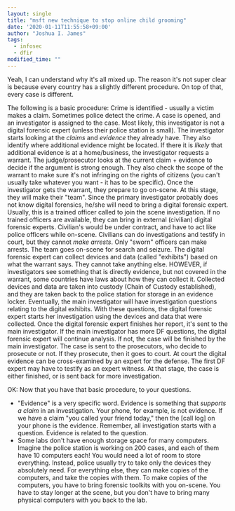 ```yaml
---
layout: single
title: "msft new technique to stop online child grooming"
date: '2020-01-11T11:55:58+09:00'
author: "Joshua I. James"
tags:
  - infosec
  - dfir
modified_time: ""
---
```



Yeah, I can understand why it's all mixed up. The reason it's not super clear is because every country has a slightly different procedure. On top of that, every case is different.

The following is a basic procedure:
Crime is identified - usually a victim makes a claim. Sometimes police detect the crime.
A case is opened, and an investigator is assigned to the case. Most likely, this investigator is not a digital forensic expert (unless their police station is small).
The investigator starts looking at the *claims* and *evidence* they already have. They also identify where additional evidence might be located.
If there it is *likely* that additional evidence is at a home/business, the investigator requests a warrant.
The judge/prosecutor looks at the current claim + evidence to decide if the argument is strong enough. They also check the scope of the warrant to make sure it's not infringing on the rights of citizens (you can't usually take whatever you want - it has to be specific).
Once the investigator gets the warrant, they prepare to go on-scene. At this stage, they will make their "team".
Since the primary investigator probably does not know digital forensics, he/she will need to bring a digital forensic expert. Usually, this is a trained officer called to join the scene investigation. If no trained officers are available, they can bring in external (civilian) digital forensic experts. Civilian's would be under contract, and have to act like police officers while on-scene. Civilians can do investigations and testify in court, but they cannot *make arrests*. Only "sworn" officers can make arrests.
The team goes on-scene for search and seizure. The digital forensic expert can collect devices and data (called "exhibits") based on what the warrant says. They cannot take anything else. HOWEVER, if investigators see something that is directly evidence, but not covered in the warrant, some countries have laws about how they can collect it.
Collected devices and data are taken into custody (Chain of Custody established), and they are taken back to the police station for storage in an evidence locker.
Eventually, the main investigator will have investigation questions relating to the digital exhibits. With these questions, the digital forensic expert starts her investigation using the devices and data that were collected.
Once the digital forensic expert finishes her report, it's sent to the main investigator. If the main investigator has more DF questions, the digital forensic expert will continue analysis. If not, the case will be finished by the main investigator.
The case is sent to the prosecutors, who decide to prosecute or not. If they prosecute, then it goes to court. At court the digital evidence can be cross-examined by an expert for the defense. The first DF expert may have to testify as an expert witness.
At that stage, the case is either finished, or is sent back for more investigation.

OK: Now that you have that basic procedure, to your questions.
* "Evidence" is a very specific word. Evidence is something that *supports a claim* in an investigation. Your phone, for example, is not evidence. If we have a claim "you called your friend today," then the [call log] on your phone is the evidence. Remember, all investigation starts with a question. Evidence is related to the question.
* Some labs don't have enough storage space for many computers. Imagine the police station is working on 200 cases, and each of them have 10 computers each! You would need a lot of room to store everything. Instead, police usually try to take only the devices they absolutely need. For everything else, they can make copies of the computers, and take the copies with them. To make copies of the computers, you have to bring forensic toolkits with you on-scene. You have to stay longer at the scene, but you don't have to bring many physical computers with you back to the lab.